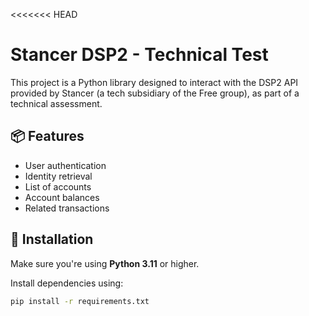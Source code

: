 <<<<<<< HEAD
# Stancer DSP2 - Technical Test

This project is a Python library designed to interact with the DSP2 API provided by Stancer (a tech subsidiary of the Free group), as part of a technical assessment.

## 📦 Features

- User authentication
- Identity retrieval
- List of accounts
- Account balances
- Related transactions

## 🔧 Installation

Make sure you're using **Python 3.11** or higher.

Install dependencies using:

```bash
pip install -r requirements.txt